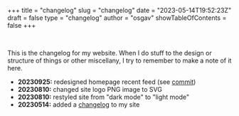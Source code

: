 
+++
title = "changelog"
slug = "changelog"
date = "2023-05-14T19:52:23Z"
draft = false
type = "changelog"
author = "osgav"
showTableOfContents = false
+++

<br />

This is the changelog for my website. When I do stuff to the design or structure of things or other miscellany, I try to remember to make a note of it here. 

- **20230925:** redesigned homepage recent feed (see [commit](https://github.com/osgav/osgav-blog/commit/7a7259adc5652d41646e2e6c43733164958aeef3))
- **20230810:** changed site logo PNG image to SVG
- **20230810:** restyled site from "dark mode" to "light mode"
- **20230514:** added a [changelog](/changelog.html) to my site

